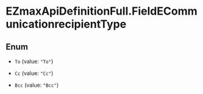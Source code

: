 # EZmaxApiDefinitionFull.FieldECommunicationrecipientType

## Enum


* `To` (value: `"To"`)

* `Cc` (value: `"Cc"`)

* `Bcc` (value: `"Bcc"`)


